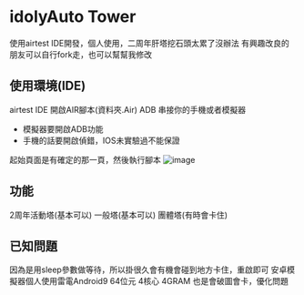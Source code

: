 # idolyAuto Tower

使用airtest IDE開發，個人使用，二周年肝塔挖石頭太累了沒辦法
有興趣改良的朋友可以自行fork走，也可以幫幫我修改

## 使用環境(IDE)

airtest IDE 開啟AIR腳本(資料夾.Air)
ADB 串接你的手機或者模擬器
* 模擬器要開啟ADB功能
* 手機的話要開啟偵錯，IOS未實驗過不能保證

起始頁面是有確定的那一頁，然後執行腳本
![image](https://hackmd.io/_uploads/S1jQJRP_3.png)



## 功能
2周年活動塔(基本可以)
一般塔(基本可以)
團體塔(有時會卡住)

## 已知問題
因為是用sleep參數做等待，所以掛很久會有機會碰到地方卡住，重啟即可
安卓模擬器個人使用雷電Android9 64位元 4核心 4GRAM 也是會破圖會卡，優化問題
